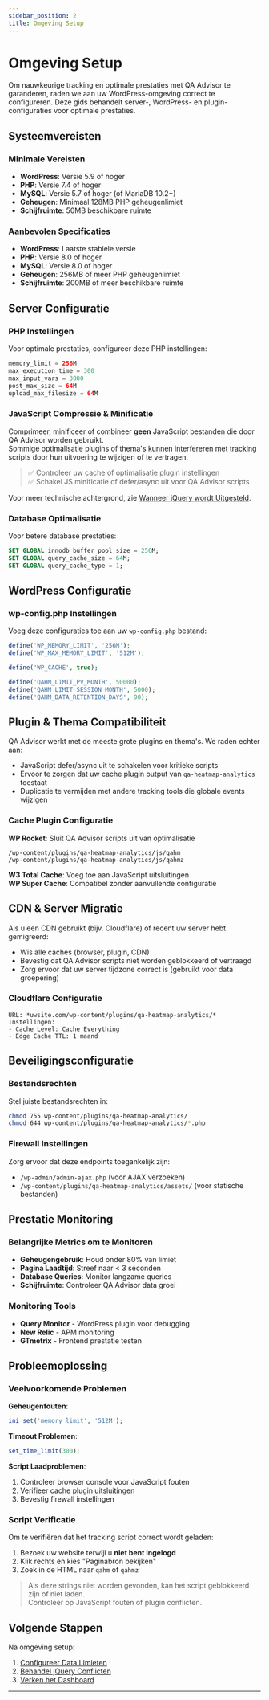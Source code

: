 ```yaml
---
sidebar_position: 2
title: Omgeving Setup
---
```


# Omgeving Setup

Om nauwkeurige tracking en optimale prestaties met QA Advisor te garanderen, raden we aan uw WordPress-omgeving correct te configureren. Deze gids behandelt server-, WordPress- en plugin-configuraties voor optimale prestaties.

## Systeemvereisten

### Minimale Vereisten
- **WordPress**: Versie 5.9 of hoger
- **PHP**: Versie 7.4 of hoger
- **MySQL**: Versie 5.7 of hoger (of MariaDB 10.2+)
- **Geheugen**: Minimaal 128MB PHP geheugenlimiet
- **Schijfruimte**: 50MB beschikbare ruimte

### Aanbevolen Specificaties
- **WordPress**: Laatste stabiele versie
- **PHP**: Versie 8.0 of hoger
- **MySQL**: Versie 8.0 of hoger
- **Geheugen**: 256MB of meer PHP geheugenlimiet
- **Schijfruimte**: 200MB of meer beschikbare ruimte

## Server Configuratie

### PHP Instellingen

Voor optimale prestaties, configureer deze PHP instellingen:

```php
memory_limit = 256M
max_execution_time = 300
max_input_vars = 3000
post_max_size = 64M
upload_max_filesize = 64M
```

### JavaScript Compressie & Minificatie

Comprimeer, minificeer of combineer **geen** JavaScript bestanden die door QA Advisor worden gebruikt.  
Sommige optimalisatie plugins of thema's kunnen interfereren met tracking scripts door hun uitvoering te wijzigen of te vertragen.

> ✅ Controleer uw cache of optimalisatie plugin instellingen  
> ✅ Schakel JS minificatie of defer/async uit voor QA Advisor scripts

Voor meer technische achtergrond, zie [Wanneer jQuery wordt Uitgesteld](/docs/user-manual/getting-started/when-defer-jquery).

### Database Optimalisatie

Voor betere database prestaties:

```sql
SET GLOBAL innodb_buffer_pool_size = 256M;
SET GLOBAL query_cache_size = 64M;
SET GLOBAL query_cache_type = 1;
```

## WordPress Configuratie

### wp-config.php Instellingen

Voeg deze configuraties toe aan uw `wp-config.php` bestand:

```php
define('WP_MEMORY_LIMIT', '256M');
define('WP_MAX_MEMORY_LIMIT', '512M');

define('WP_CACHE', true);

define('QAHM_LIMIT_PV_MONTH', 50000);
define('QAHM_LIMIT_SESSION_MONTH', 5000);
define('QAHM_DATA_RETENTION_DAYS', 90);
```

## Plugin & Thema Compatibiliteit

QA Advisor werkt met de meeste grote plugins en thema's. We raden echter aan:

- JavaScript defer/async uit te schakelen voor kritieke scripts
- Ervoor te zorgen dat uw cache plugin output van `qa-heatmap-analytics` toestaat
- Duplicatie te vermijden met andere tracking tools die globale events wijzigen

### Cache Plugin Configuratie

**WP Rocket**: Sluit QA Advisor scripts uit van optimalisatie
```
/wp-content/plugins/qa-heatmap-analytics/js/qahm
/wp-content/plugins/qa-heatmap-analytics/js/qahmz
```

**W3 Total Cache**: Voeg toe aan JavaScript uitsluitingen  
**WP Super Cache**: Compatibel zonder aanvullende configuratie

## CDN & Server Migratie

Als u een CDN gebruikt (bijv. Cloudflare) of recent uw server hebt gemigreerd:

- Wis alle caches (browser, plugin, CDN)
- Bevestig dat QA Advisor scripts niet worden geblokkeerd of vertraagd
- Zorg ervoor dat uw server tijdzone correct is (gebruikt voor data groepering)

### Cloudflare Configuratie

```
URL: *uwsite.com/wp-content/plugins/qa-heatmap-analytics/*
Instellingen:
- Cache Level: Cache Everything
- Edge Cache TTL: 1 maand
```

## Beveiligingsconfiguratie

### Bestandsrechten

Stel juiste bestandsrechten in:

```bash
chmod 755 wp-content/plugins/qa-heatmap-analytics/
chmod 644 wp-content/plugins/qa-heatmap-analytics/*.php
```

### Firewall Instellingen

Zorg ervoor dat deze endpoints toegankelijk zijn:
- `/wp-admin/admin-ajax.php` (voor AJAX verzoeken)
- `/wp-content/plugins/qa-heatmap-analytics/assets/` (voor statische bestanden)

## Prestatie Monitoring

### Belangrijke Metrics om te Monitoren

- **Geheugengebruik**: Houd onder 80% van limiet
- **Pagina Laadtijd**: Streef naar < 3 seconden
- **Database Queries**: Monitor langzame queries
- **Schijfruimte**: Controleer QA Advisor data groei

### Monitoring Tools

- **Query Monitor** - WordPress plugin voor debugging
- **New Relic** - APM monitoring
- **GTmetrix** - Frontend prestatie testen

## Probleemoplossing

### Veelvoorkomende Problemen

**Geheugenfouten**:
```php
ini_set('memory_limit', '512M');
```

**Timeout Problemen**:
```php
set_time_limit(300);
```

**Script Laadproblemen**:
1. Controleer browser console voor JavaScript fouten
2. Verifieer cache plugin uitsluitingen
3. Bevestig firewall instellingen

### Script Verificatie

Om te verifiëren dat het tracking script correct wordt geladen:

1. Bezoek uw website terwijl u **niet bent ingelogd**
2. Klik rechts en kies "Paginabron bekijken"
3. Zoek in de HTML naar `qahm` of `qahmz`

> Als deze strings niet worden gevonden, kan het script geblokkeerd zijn of niet laden.  
> Controleer op JavaScript fouten of plugin conflicten.

## Volgende Stappen

Na omgeving setup:

1. [Configureer Data Limieten](/docs/user-manual/getting-started/set-data-limit-wpconfig)
2. [Behandel jQuery Conflicten](/docs/user-manual/getting-started/when-defer-jquery)
3. [Verken het Dashboard](/docs/user-manual/screens-and-operations/dashboard)

---
